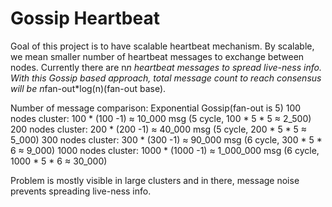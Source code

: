 # Gossip Heartbeat
Goal of this project is to have scalable heartbeat mechanism.
By scalable, we mean smaller number of heartbeat messages to exchange between nodes.
Currently there are n*n heartbeat messages to spread live-ness info.
With this Gossip based approach, total message count to reach consensus 
will be n*fan-out*log(n)(fan-out base).

Number of message comparison:
Exponential                                      Gossip(fan-out is 5) 
100 nodes cluster: 100 * (100 -1) ≈ 10_000 msg   (5 cycle, 100 * 5 * 5 ≈ 2_500)
200 nodes cluster: 200 * (200 -1) ≈ 40_000 msg   (5 cycle, 200 * 5 * 5 ≈ 5_000)
300 nodes cluster: 300 * (300 -1) ≈ 90_000 msg  (6 cycle, 300 * 5 * 6 ≈ 9_000)
1000 nodes cluster: 1000 * (1000 -1) ≈ 1_000_000 msg (6 cycle, 1000 * 5 * 6 ≈ 30_000)


Problem is mostly visible in large clusters and in
there, message noise prevents spreading live-ness info. 

